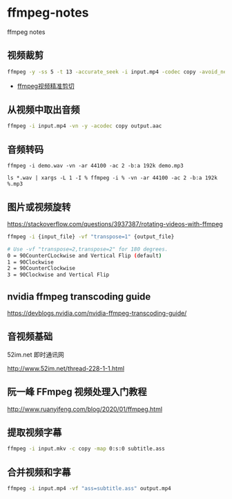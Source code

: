# ffmpeg-notes
ffmpeg notes


## 视频裁剪

```bash
ffmpeg -y -ss 5 -t 13 -accurate_seek -i input.mp4 -codec copy -avoid_negative_ts 1 output.mp4
```

- [ffmpeg视频精准剪切](https://zhuanlan.zhihu.com/p/97914917)


## 从视频中取出音频

```bash
ffmpeg -i input.mp4 -vn -y -acodec copy output.aac
```

## 音频转码

```shell
ffmpeg -i demo.wav -vn -ar 44100 -ac 2 -b:a 192k demo.mp3
```

```shell
ls *.wav | xargs -L 1 -I % ffmpeg -i % -vn -ar 44100 -ac 2 -b:a 192k %.mp3
```

## 图片或视频旋转

https://stackoverflow.com/questions/3937387/rotating-videos-with-ffmpeg


```bash
ffmpeg -i {input_file} -vf "transpose=1" {output_file}

# Use -vf "transpose=2,transpose=2" for 180 degrees.
0 = 90CounterCLockwise and Vertical Flip (default)
1 = 90Clockwise
2 = 90CounterClockwise
3 = 90Clockwise and Vertical Flip
```

## nvidia ffmpeg transcoding guide

https://devblogs.nvidia.com/nvidia-ffmpeg-transcoding-guide/


## 音视频基础

52im.net 即时通讯网

http://www.52im.net/thread-228-1-1.html

##  阮一峰 FFmpeg 视频处理入门教程

http://www.ruanyifeng.com/blog/2020/01/ffmpeg.html


## 提取视频字幕

```bash
ffmpeg -i input.mkv -c copy -map 0:s:0 subtitle.ass
```

## 合并视频和字幕

```bash
ffmpeg -i input.mp4 -vf "ass=subtitle.ass" output.mp4
```
